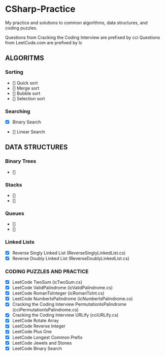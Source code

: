 # CSharp-Practice
My practice and solutions to common algorithms, data structures, and coding puzzles.

Questions from Cracking the Coding Interview are prefixed by cci
Questions from LeetCode.com are prefixed by lc

ALGORITMS
---------
### Sorting
- [] Quick sort
- [] Merge sort
- [] Bubble sort
- [] Selection sort
### Searching
- [X] Binary Search
- [] Linear Search

DATA STRUCTURES
---------------

### Binary Trees
- [] 
### Stacks
- [] 
- [] 
### Queues
- [] 
- [] 
### Linked Lists
- [X] Reverse Singly Linked List (ReverseSinglyLinkedList.cs)
- [X] Reverse Doubly Linked List (ReverseDoublyLinkedList.cs)

### CODING PUZZLES AND PRACTICE

- [X] LeetCode TwoSum (icTwoSum.cs)
- [X] LeetCode ValidPalindrome (icValidPalindrome.cs)
- [X] LeetCode RomanToInteger (icRomanToInt.cs)
- [X] LeetCode NumberIsPalindrome (icNumberIsPalindrome.cs)
- [X] Cracking the Coding Interview PermutationIsPalindrome (cciPermutationIsPalindrome.cs)
- [X] Cracking the Coding Interview URLify (cciURLify.cs)
- [X] LeetCode Rotate Array 
- [X] LeetCode Reverse Integer
- [X] LeetCode Plus One
- [X] LeetCode Longest Common Prefix
- [X] LeetCode Jewels and Stones
- [X] LeetCode Binary Search
